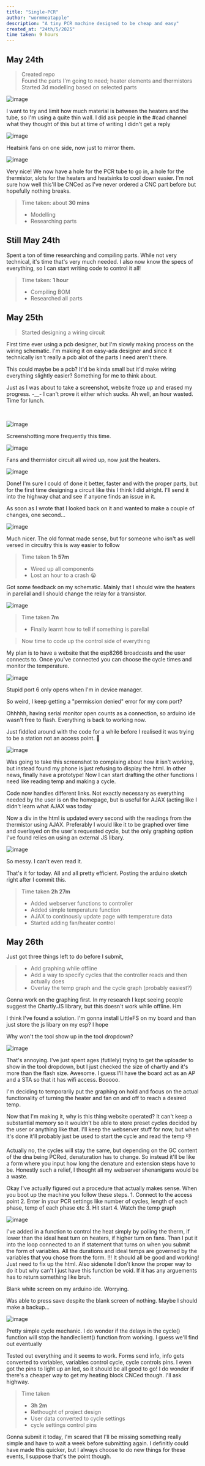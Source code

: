 ```yaml
---
title: "Single-PCR"
author: "wormmeatapple"
description: "A tiny PCR machine designed to be cheap and easy"
created_at: "24th/5/2025"
time taken: 9 hours
---
```








## May 24th

> Created repo  
> Found the parts I'm going to need; heater elements and thermistors  
> Started 3d modelling based on selected parts

![image](https://github.com/user-attachments/assets/de11b594-d925-4bd1-9255-a8776a0591ef)

<p>I want to try and limit how much material is between the heaters and the tube, so I'm using a quite thin wall. I did ask people in the #cad channel what they thought of this but at time of writing I didn't get a reply</p>

![image](https://github.com/user-attachments/assets/5650ea54-2c5b-4ad7-a798-8dba2974d1ba)

<p>Heatsink fans on one side, now just to mirror them.</p>

![image](https://github.com/user-attachments/assets/40fbdced-8c0c-4988-9b4c-23ba652d32f9)

<p>Very nice! We now have a hole for the PCR tube to go in, a hole for the thermistor, slots for the heaters and heatsinks to cool down easier. I'm not sure how well this'll be CNCed as I've never ordered a CNC part before but hopefully nothing breaks.</p>

> Time taken: about **30 mins**  
> - Modelling  
> - Researching parts

## Still May 24th

<p> Spent a ton of time researching and compiling parts. While not very technical, it's time that's very much needed. I also now know the specs of everything, so I can start writing code to control it all!</p>

> Time taken: **1 hour**
> - Compiling BOM
> - Researched all parts

## May 25th

>Started designing a wiring circuit

<p>First time ever using a pcb designer, but I'm slowly making process on the wiring schematic. I'm making it on easy-ada designer and since it technically isn't really a pcb alot of the parts I need aren't there.</p>
<p>This could maybe be a pcb? It'd be kinda small but it'd make wiring everything slightly easier? Something for me to think about.</p>
<p>Just as I was about to take a screenshot, website froze up and erased my progress. -__- I can't prove it either which sucks. Ah well, an hour wasted. Time for lunch.</p>

<br>

![image](https://github.com/user-attachments/assets/b33ebf33-7667-4e2e-b76a-817bc692a982)

<p>Screenshotting more frequently this time.</p>

![image](https://github.com/user-attachments/assets/d2600720-afca-4a2b-a599-02bedaee6edc)

<p>Fans and thermistor circuit all wired up, now just the heaters.</p>

![image](https://github.com/user-attachments/assets/43ed2df9-5c4e-4e4d-84af-f810dcfb3b5d)

<p>Done! I'm sure I could of done it better, faster and with the proper parts, but for the first time designing a circuit like this I think I did alright. I'll send it into the highway chat and see if anyone finds an issue in it.</p>
<p>As soon as I wrote that I looked back on it and wanted to make a couple of changes, one second...</p>

![image](https://github.com/user-attachments/assets/fd2d1dfa-7e6c-4d29-92c5-ef26e763ff6b)

<p>Much nicer. The old format made sense, but for someone who isn't as well versed in circuitry this is way easier to follow</p>

> Time taken **1h 57m**
> - Wired up all components
> - Lost an hour to a crash :sob:

<p>Got some feedback on my schematic. Mainly that I should wire the heaters in parellal and I should change the relay for a transistor.</p>

![image](https://github.com/user-attachments/assets/1c6f5f81-f6f4-4666-90af-4c815929eaa2)

> Time taken **7m**
> - Finally learnt how to tell if something is parellal 


> Now time to code up the control side of everything
<p>My plan is to have a website that the esp8266 broadcasts and the user connects to. Once you've connected you can choose the cycle times and monitor the temperature.</p>

![image](https://github.com/user-attachments/assets/ff01be47-3d08-4474-95cc-b3db13fd879e)

<p>Stupid port 6 only opens when I'm in device manager.</p>
<p>So weird, I keep getting a "permission denied" error for my com port?</p>
<p>Ohhhhh, having serial monitor open counts as a connection, so arduino ide wasn't free to flash. Everything is back to working now.</p>
<p>Just fiddled around with the code for a while before I realised it was trying to be a station not an access point. 🤦</p>

![image](https://github.com/user-attachments/assets/76f2c024-5c42-4aef-8e66-1e0a5b5f8e00)

<p>Was going to take this screenshot to complaing about how it isn't working, but instead found my phone is just refusing to display the html. In other news, finally have a prototype! Now I can start drafting the other functions I need like reading temp and making a cycle.</p>

<p>Code now handles different links. Not exactly necessary as everything needed by the user is on the homepage, but is useful for AJAX (acting like I didn't learn what AJAX was today</p>

<p>Now a div in the html is updated every second with the readings from the thermistor using AJAX. Preferably I would like it to be graphed over time and overlayed on the user's requested cycle, but the only graphing option I've found relies on using an external JS libary.</p>

![image](https://github.com/user-attachments/assets/4b2066a8-d48a-4bd9-ab47-3fe6b88a5b04)

<p>So messy. I can't even read it.</p>


<p>That's it for today. All and all pretty efficient. Posting the arduino sketch right after I commit this.</p>

> Time taken **2h 27m**
> - Added webserver functions to controller
> - Added simple temperature function
> - AJAX to continously update page with temperature data
> - Started adding fan/heater control

## May 26th

<p>Just got three things left to do before I submit,</p>

> - Add graphing while offline
> - Add a way to specify cycles that the controller reads and then actually does
> - Overlay the temp graph and the cycle graph (probably easiest?)

<p>Gonna work on the graphing first. In my research I kept seeing people suggest the Chartly.JS library, but this doesn't work while offline. Hm</p>

<p>I think I've found a solution. I'm gonna install LittleFS on my board and than just store the js libary on my esp? I hope</p>

<p>Why won't the tool show up in the tool dropdown?</p>

![image](https://github.com/user-attachments/assets/15c306af-9721-4779-bd6f-4abb44bb9b99)

<p>That's annoying. I've just spent ages (futilely) trying to get the uploader to show in the tool dropdown, but I just checked the size of chartly and it's more than the flash size. Awesome. I guess I'll have the board act as an AP and a STA so that it has wifi access. Booooo.</p>

<p>I'm deciding to temporarily put the graphing on hold and focus on the actual functionality of turning the heater and fan on and off to reach a desired temp.</p>

<p>Now that I'm making it, why is this thing website operated? It can't keep a substantial memory so it wouldn't be able to store preset cycles decided by the user or anything like that. I'll keep the webserver stuff for now, but when it's done it'll probably just be used to start the cycle and read the temp 👎</p>

<p>Actually no, the cycles will stay the same, but depending on the GC content of the dna being PCRed, denaturation has to change. So instead it'll be like a form where you input how long the denature and extension steps have to be. Honestly such a relief, I thought all my webserver shenanigans would be a waste.</p>

<p>Okay I've actually figured out a procedure that actually makes sense. When you boot up the machine you follow these steps. 1. Connect to the access point 2. Enter in your PCR settings like number of cycles, length of each phase, temp of each phase etc 3. Hit start 4. Watch the temp graph</p>

![image](https://github.com/user-attachments/assets/8609dbec-ca75-4a0f-b461-07f449c13abf)

<p>I've added in a function to control the heat simply by polling the therm, if lower than the ideal heat turn on heaters, if higher turn on fans. Than I put it into the loop connected to an if statement that turns on when you submit the form of variables. All the durations and ideal temps are governed by the variables that you chose from the form. !!! It should all be good and working! Just need to fix up the html. Also sidenote I don't know the proper way to do it but why can't I just have this function be void. If it has any arguements has to return something like bruh.</p>

<p>Blank white screen on my arduino ide. Worrying.</p>

<p>Was able to press save despite the blank screen of nothing. Maybe I should make a backup...</p>

![image](https://github.com/user-attachments/assets/53604f30-c064-444c-89c0-ec0816cb4fd2)

<p>Pretty simple cycle mechanic. I do wonder if the delays in the cycle() function will stop the handleclient() function from working. I guess we'll find out eventually</p>

<p>Tested out everything and it seems to work. Forms send info, info gets converted to variables, variables control cycle, cycle controls pins. I even got the pins to light up an led, so it should be all good to go! I do wonder if there's a cheaper way to get my heating block CNCed though. I'll ask highway.</p>

> Time taken
> - **3h 2m**
> - Rethought of project design
> - User data converted to cycle settings
> - cycle settings control pins

<p>Gonna submit it today, I'm scared that I'll be missing something really simple and have to wait a week before submitting again. I definitly could have made this quicker, but I always choose to do new things for these events, I suppose that's the point though.</p>



